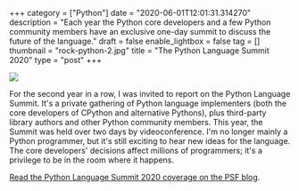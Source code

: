 +++
category = ["Python"]
date = "2020-06-01T12:01:31.314270"
description = "Each year the Python core developers and a few Python community members have an exclusive one-day summit to discuss the future of the language."
draft = false
enable_lightbox = false
tag = []
thumbnail = "rock-python-2.jpg"
title = "The Python Language Summit 2020"
type = "post"
+++

![](rock-python-2.jpg)

For the second year in a row, I was invited to report on the Python Language Summit. It's a private gathering of Python language implementers (both the core developers of CPython and alternative Pythons), plus third-party library authors and other Python community members. This year, the Summit was held over two days by videoconference. I'm no longer mainly a Python programmer, but it's still exciting to hear new ideas for the language. The core developers' decisions affect millions of programmers; it's a privilege to be in the room where it happens.

[Read the Python Language Summit 2020 coverage on the PSF blog](https://pyfound.blogspot.com/2020/04/the-2020-python-language-summit.html).
